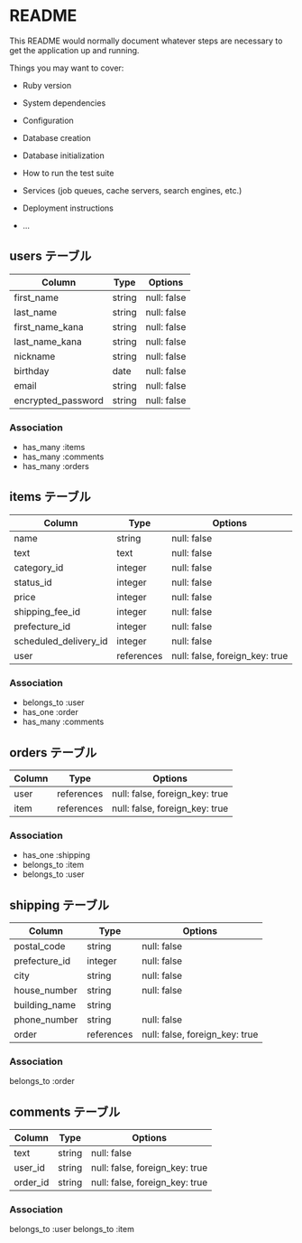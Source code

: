 # README

This README would normally document whatever steps are necessary to get the
application up and running.

Things you may want to cover:

* Ruby version

* System dependencies

* Configuration

* Database creation

* Database initialization

* How to run the test suite

* Services (job queues, cache servers, search engines, etc.)

* Deployment instructions

* ...

## users テーブル
| Column             | Type    | Options      |
| ------------------ | ------- | ------------ |
| first_name         | string  | null: false  |
| last_name          | string  | null: false  |
| first_name_kana    | string  | null: false  |
| last_name_kana     | string  | null: false  |
| nickname           | string  | null: false  |
| birthday           | date    | null: false  |
| email              | string  | null: false  |
| encrypted_password | string  | null: false  | 

### Association
- has_many :items
- has_many :comments
- has_many :orders

## items テーブル
| Column               | Type       | Options                        |
| -------------------- | ---------- | ------------------------------ |
| name                 | string     | null: false                    |
| text                 | text       | null: false                    |
| category_id          | integer    | null: false                    |
| status_id            | integer    | null: false                    |
| price                | integer    | null: false                    |
| shipping_fee_id      | integer    | null: false                    |
| prefecture_id        | integer    | null: false                    |
| scheduled_delivery_id| integer    | null: false                    |
| user                 | references | null: false, foreign_key: true |

### Association
- belongs_to :user
- has_one :order
- has_many :comments

## orders テーブル
| Column   | Type       | Options                        |
| -------- | ---------- | ------------------------------ |
| user     | references | null: false, foreign_key: true |
| item     | references | null: false, foreign_key: true |

### Association
- has_one :shipping
- belongs_to :item
- belongs_to :user

## shipping テーブル
| Column         | Type        | Options                         |
| -------------- | ----------- | ------------------------------- |
| postal_code    | string      | null: false                     |
| prefecture_id  | integer     | null: false                     |
| city           | string      | null: false                     |
| house_number   | string      | null: false                     |
| building_name  | string      |                                 |
| phone_number   | string      | null: false                     |
| order          | references  | null: false, foreign_key: true  |

### Association
belongs_to :order

## comments テーブル
| Column         | Type    | Options                        |
| -------------- | ------- | ------------------------------ |
| text           | string  | null: false                    |
| user_id        | string  | null: false, foreign_key: true |
| order_id       | string  | null: false, foreign_key: true |

### Association
belongs_to :user
belongs_to :item
